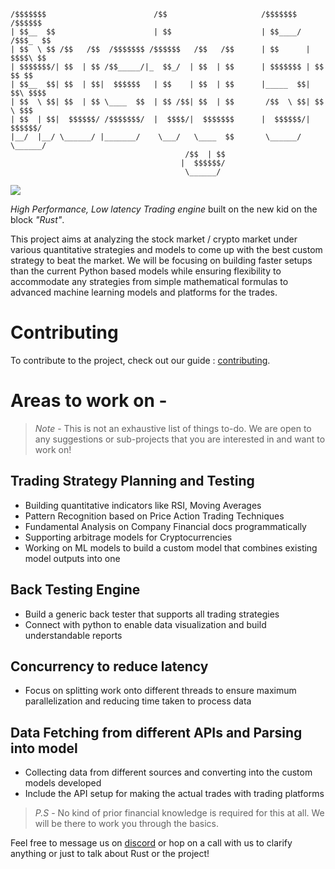   ```
 /$$$$$$$                        /$$                     /$$$$$$$   /$$$$$$       
| $$__  $$                      | $$                    | $$____/  /$$$_  $$      
| $$  \ $$ /$$   /$$  /$$$$$$$ /$$$$$$   /$$   /$$      | $$      | $$$$\ $$      
| $$$$$$$/| $$  | $$ /$$_____/|_  $$_/  | $$  | $$      | $$$$$$$ | $$ $$ $$      
| $$__  $$| $$  | $$|  $$$$$$   | $$    | $$  | $$      |_____  $$| $$\ $$$$      
| $$  \ $$| $$  | $$ \____  $$  | $$ /$$| $$  | $$       /$$  \ $$| $$ \ $$$      
| $$  | $$|  $$$$$$/ /$$$$$$$/  |  $$$$/|  $$$$$$$      |  $$$$$$/|  $$$$$$/      
|__/  |__/ \______/ |_______/    \___/   \____  $$       \______/  \______/       
                                         /$$  | $$                                
                                        |  $$$$$$/                                
                                         \______/                                 
```
![](https://tokei.rs/b1/github/shashank-07/Rusty50)

*High Performance, Low latency Trading engine* built on the new kid on the block *"Rust"*. 

This project aims at analyzing the stock market / crypto market under various quantitative strategies and models 
to come up with the best custom strategy to beat the market. 
We will be focusing on building faster setups than the current Python based models while ensuring flexibility
to accommodate any strategies from simple mathematical formulas to advanced machine learning models and platforms for the trades.
# Contributing
To contribute to the project, check out our guide : [contributing].

# Areas to work on -
>*Note* - This is not an exhaustive list of things to-do. We are open to any suggestions or sub-projects that you are interested in and want to work on!


 ## Trading Strategy Planning and Testing
 - Building quantitative indicators like RSI, Moving Averages
 - Pattern Recognition based on Price Action Trading Techniques
 - Fundamental Analysis on Company Financial docs programmatically 
 - Supporting arbitrage models for Cryptocurrencies
 - Working on ML models to build a custom model that combines existing model outputs into one


 ## Back Testing Engine
 - Build a generic back tester that supports all trading strategies
 - Connect with python to enable data visualization and build understandable reports


 ## Concurrency to reduce latency
 - Focus on splitting work onto different threads to ensure maximum parallelization and reducing time taken to process data


 ## Data Fetching from different APIs and Parsing into model
 - Collecting data from different sources and converting into the custom models developed
 - Include the API setup for making the actual trades with trading platforms

>*P.S* - No kind of prior financial knowledge is required for this at all.  We will be there to work you through the basics. 

Feel free to message us on [discord] or hop on a call with us to clarify anything or just to talk about Rust or the project!

[contributing]: https://github.com/shashank-07/Rusty50/blob/main/contributing.md
[discord]: https://discord.com/channels/762198026378543145/899649935874617344